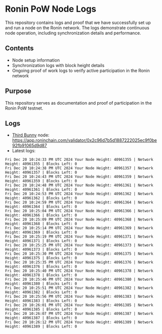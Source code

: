 # Ronin PoW Node Logs

This repository contains logs and proof that we have successfully set up and run a node on the Ronin network. The logs demonstrate continuous node operation, including synchronization details and performance.

## Contents

- Node setup information
- Synchronization logs with block height details
- Ongoing proof of work logs to verify active participation in the Ronin network

## Purpose

This repository serves as documentation and proof of participation in the Ronin PoW testnet.

## Logs

- [Third Bunny](https://thirdbunny.xyz/) node: https://app.roninchain.com/validator/0x2c96d7b5d1887222025ec9f0be92fb91065d9d87
- Latest logs:
```
Fri Dec 20 10:24:33 PM UTC 2024 Your Node Height: 40961355 | Network Height: 40961355 | Blocks Left: 0
Fri Dec 20 10:24:38 PM UTC 2024 Your Node Height: 40961357 | Network Height: 40961357 | Blocks Left: 0
Fri Dec 20 10:24:43 PM UTC 2024 Your Node Height: 40961359 | Network Height: 40961359 | Blocks Left: 0
Fri Dec 20 10:24:48 PM UTC 2024 Your Node Height: 40961361 | Network Height: 40961361 | Blocks Left: 0
Fri Dec 20 10:24:53 PM UTC 2024 Your Node Height: 40961362 | Network Height: 40961362 | Blocks Left: 0
Fri Dec 20 10:24:59 PM UTC 2024 Your Node Height: 40961364 | Network Height: 40961364 | Blocks Left: 0
Fri Dec 20 10:25:04 PM UTC 2024 Your Node Height: 40961366 | Network Height: 40961366 | Blocks Left: 0
Fri Dec 20 10:25:09 PM UTC 2024 Your Node Height: 40961368 | Network Height: 40961368 | Blocks Left: 0
Fri Dec 20 10:25:14 PM UTC 2024 Your Node Height: 40961369 | Network Height: 40961369 | Blocks Left: 0
Fri Dec 20 10:25:19 PM UTC 2024 Your Node Height: 40961371 | Network Height: 40961371 | Blocks Left: 0
Fri Dec 20 10:25:25 PM UTC 2024 Your Node Height: 40961373 | Network Height: 40961373 | Blocks Left: 0
Fri Dec 20 10:25:30 PM UTC 2024 Your Node Height: 40961375 | Network Height: 40961375 | Blocks Left: 0
Fri Dec 20 10:25:35 PM UTC 2024 Your Node Height: 40961376 | Network Height: 40961376 | Blocks Left: 0
Fri Dec 20 10:25:40 PM UTC 2024 Your Node Height: 40961378 | Network Height: 40961378 | Blocks Left: 0
Fri Dec 20 10:25:46 PM UTC 2024 Your Node Height: 40961380 | Network Height: 40961380 | Blocks Left: 0
Fri Dec 20 10:25:51 PM UTC 2024 Your Node Height: 40961382 | Network Height: 40961382 | Blocks Left: 0
Fri Dec 20 10:25:56 PM UTC 2024 Your Node Height: 40961383 | Network Height: 40961383 | Blocks Left: 0
Fri Dec 20 10:26:01 PM UTC 2024 Your Node Height: 40961385 | Network Height: 40961385 | Blocks Left: 0
Fri Dec 20 10:26:07 PM UTC 2024 Your Node Height: 40961387 | Network Height: 40961387 | Blocks Left: 0
Fri Dec 20 10:26:12 PM UTC 2024 Your Node Height: 40961389 | Network Height: 40961389 | Blocks Left: 0
```
